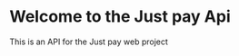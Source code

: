 Welcome to the Just pay Api
===============================================

This is an API for the Just pay web project
